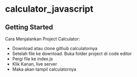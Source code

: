# calculator_javascript

## Getting Started

Cara Menjalankan Project Calculator:

- Download atau clone github calculatornya
- Setelah file ke download. Buka folder project di code editor
- Pergi file ke index.js
- Klik Kanan, live server
- Maka akan tampil calculatornya

